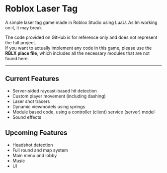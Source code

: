 # Roblox Laser Tag
A simple laser tag game made in Roblox Studio using LuaU.
As Im working on it, it may break

The code provided on GitHub is for reference only and does not represent the full project.  
If you want to actually implement any code in this game, please use the **RBLX place file**, which includes all the necessary modules that are not found here.

---

## Current Features
-  Server-sided raycast-based hit detection  
-  Custom player movement (including dashing)  
-  Laser shot tracers
-  Dynamic viewmodels using springs
-  Module based code, using a controller (client) service (server) model
-  Sound effects

## Upcoming Features
-  Headshot detection  
- Full round and map system  
-  Main menu and lobby  
-  Music
-  UI

